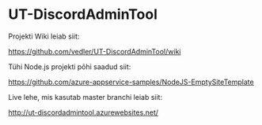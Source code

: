 # UT-DiscordAdminTool

Projekti Wiki leiab siit:

https://github.com/vedler/UT-DiscordAdminTool/wiki

Tühi Node.js projekti põhi saadud siit:

https://github.com/azure-appservice-samples/NodeJS-EmptySiteTemplate

Live lehe, mis kasutab master branchi leiab siit:

http://ut-discordadmintool.azurewebsites.net/

